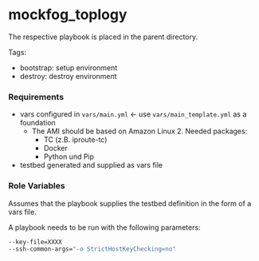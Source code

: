 mockfog_toplogy
=========

The respective playbook is placed in the parent directory.

Tags:
- bootstrap: setup environment
- destroy: destroy environment

### Requirements

- vars configured in `vars/main.yml` <- use `vars/main_template.yml` as a foundation
    - The AMI should be based on Amazon Linux 2. Needed packages:
        * TC (z.B. iproute-tc)
        * Docker
        * Python und Pip
- testbed generated and supplied as vars file

### Role Variables

Assumes that the playbook supplies the testbed definition in the form of a vars file.

A playbook needs to be run with the following parameters:
```bash
--key-file=XXXX
--ssh-common-args="-o StrictHostKeyChecking=no"
```
